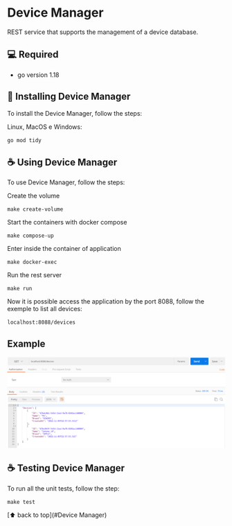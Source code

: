 # Device Manager

REST service that supports the management of a device database.

## 💻 Required

* go version 1.18

## 🚀 Installing Device Manager

To install the Device Manager, follow the steps:

Linux, MacOS e Windows:
```
go mod tidy
```

## ☕ Using Device Manager

To use Device Manager, follow the steps:

Create the volume
```
make create-volume
```

Start the containers with docker compose
```
make compose-up
```

Enter inside the container of application
```
make docker-exec
```

Run the rest server
```
make run
```

Now it is possible access the application by the port 8088, follow the exemple to list all devices:
 ```
localhost:8088/devices
 ```

 ## Example

![alt text](https://github.com/jhmorais/device-manager/blob/main/rest-devices.png?raw=true)

## ☕ Testing Device Manager

To run all the unit tests, follow the step:

```
make test
```

[⬆ back to top](#Device Manager)<br>